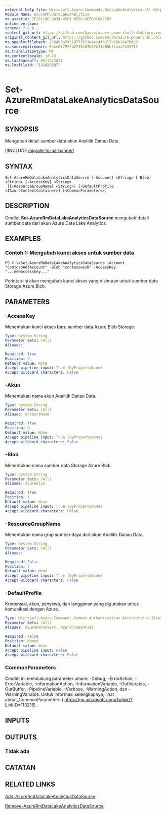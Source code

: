 ```yaml
---
external help file: Microsoft.Azure.Commands.DataLakeAnalytics.dll-Help.xml
Module Name: AzureRM.DataLakeAnalytics
ms.assetid: 2F28118E-6A34-4261-85BD-8CFDDC8A2707
online version: ''
schema: 2.0.0
content_git_url: https://github.com/Azure/azure-powershell/blob/preview/src/ResourceManager/DataLakeAnalytics/Commands.DataLakeAnalytics/help/Set-AzureRmDataLakeAnalyticsDataSource.md
original_content_git_url: https://github.com/Azure/azure-powershell/blob/preview/src/ResourceManager/DataLakeAnalytics/Commands.DataLakeAnalytics/help/Set-AzureRmDataLakeAnalyticsDataSource.md
ms.openlocfilehash: 258db8a7dc1d771b73ea4c4fa373b1861847b820
ms.sourcegitcommit: 6dce6f7972b2236b87b25b31465bffaad2435711
ms.translationtype: MT
ms.contentlocale: id-ID
ms.lasthandoff: 09/13/2021
ms.locfileid: "132423887"
---
```

# Set-AzureRmDataLakeAnalyticsDataSource

## SYNOPSIS
Mengubah detail sumber data akun Analitik Danau Data.

[!INCLUDE [migrate-to-az-banner](../../includes/migrate-to-az-banner.md)]

## SYNTAX

```
Set-AzureRmDataLakeAnalyticsDataSource [-Account] <String> [-Blob] <String> [-AccessKey] <String>
 [[-ResourceGroupName] <String>] [-DefaultProfile <IAzureContextContainer>] [<CommonParameters>]
```

## DESCRIPTION
Cmdlet **Set-AzureRmDataLakeAnalyticsDataSource** mengubah detail sumber data dari akun Azure Data Lake Analytics.

## EXAMPLES

### Contoh 1: Mengubah kunci akses untuk sumber data
```
PS C:\>Set-AzureRmDataLakeAnalyticsDataSource -Account "ContosoAdlAccount" -Blob "contosowasb" -AccessKey "...newaccesskey..."
```

Perintah ini akan mengubah kunci akses yang disimpan untuk sumber data Storage Azure Blob.

## PARAMETERS

### -AccessKey
Menentukan kunci akses baru sumber data Azure Blob Storage.

```yaml
Type: System.String
Parameter Sets: (All)
Aliases: 

Required: True
Position: 2
Default value: None
Accept pipeline input: True (ByPropertyName)
Accept wildcard characters: False
```

### -Akun
Menentukan nama akun Analitik Danau Data.

```yaml
Type: System.String
Parameter Sets: (All)
Aliases: AccountName

Required: True
Position: 0
Default value: None
Accept pipeline input: True (ByPropertyName)
Accept wildcard characters: False
```

### -Blob
Menentukan nama sumber data Storage Azure Blob.

```yaml
Type: System.String
Parameter Sets: (All)
Aliases: AzureBlob

Required: True
Position: 1
Default value: None
Accept pipeline input: True (ByPropertyName)
Accept wildcard characters: False
```

### -ResourceGroupName
Menentukan nama grup sumber daya dari akun Analitik Danau Data.

```yaml
Type: System.String
Parameter Sets: (All)
Aliases: 

Required: False
Position: 3
Default value: None
Accept pipeline input: True (ByPropertyName)
Accept wildcard characters: False
```

### -DefaultProfile
Kredensial, akun, penyewa, dan langganan yang digunakan untuk komunikasi dengan Azure.

```yaml
Type: Microsoft.Azure.Commands.Common.Authentication.Abstractions.IAzureContextContainer
Parameter Sets: (All)
Aliases: AzureRmContext, AzureCredential

Required: False
Position: Named
Default value: None
Accept pipeline input: False
Accept wildcard characters: False
```

### CommonParameters
Cmdlet ini mendukung parameter umum: -Debug, -ErrorAction, -ErrorVariable, -InformationAction, -InformationVariable, -OutVariable, -OutBuffer, -PipelineVariable, -Verbose, -WarningAction, dan -WarningVariable. Untuk informasi selengkapnya, lihat about_CommonParameters ( https://go.microsoft.com/fwlink/?LinkID=113216) .

## INPUTS

## OUTPUTS

### Tidak ada

## CATATAN

## RELATED LINKS

[Add-AzureRmDataLakeAnalyticsDataSource](./Add-AzureRmDataLakeAnalyticsDataSource.md)

[Remove-AzureRmDataLakeAnalyticsDataSource](./Remove-AzureRmDataLakeAnalyticsDataSource.md)


